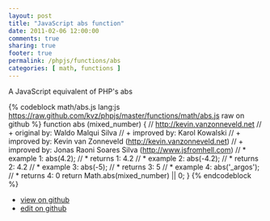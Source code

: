```yaml
---
layout: post
title: "JavaScript abs function"
date: 2011-02-06 12:00:00
comments: true
sharing: true
footer: true
permalink: /phpjs/functions/abs
categories: [ math, functions ]
---
```

A JavaScript equivalent of PHP's abs
<!-- more -->
{% codeblock math/abs.js lang:js https://raw.github.com/kvz/phpjs/master/functions/math/abs.js raw on github %}
function abs (mixed_number) {
    // http://kevin.vanzonneveld.net
    // +   original by: Waldo Malqui Silva
    // +   improved by: Karol Kowalski
    // +   improved by: Kevin van Zonneveld (http://kevin.vanzonneveld.net)
    // +   improved by: Jonas Raoni Soares Silva (http://www.jsfromhell.com)
    // *     example 1: abs(4.2);
    // *     returns 1: 4.2
    // *     example 2: abs(-4.2);
    // *     returns 2: 4.2
    // *     example 3: abs(-5);
    // *     returns 3: 5
    // *     example 4: abs('_argos');
    // *     returns 4: 0
    return Math.abs(mixed_number) || 0;
}
{% endcodeblock %}
<ul>
 <li><a href="https://github.com/kvz/phpjs/blob/master/functions/math/abs.js">view on github</a></li>
 <li><a href="https://github.com/kvz/phpjs/edit/master/functions/math/abs.js">edit on github</a></li>
</ul>
